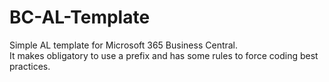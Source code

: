 # BC-AL-Template

Simple AL template for Microsoft 365 Business Central. <br />
It makes obligatory to use a prefix and has some rules to force coding best practices.